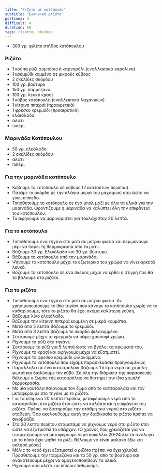 ```yaml
---
title: "Ριζότο με κοτόπουλο"
subtitle: "Ελληνικό ριζότο"
portions: 4
difficult: 4
duration: 60
tags: risotto, chicken
---
```


- 300 γρ. φιλέτο στήθος κοτόπουλου

### Ριζότο

- 1 κούπα ρύζι αρμπόριο ή καρναρόλι (εναλλακτικά καρολίνα)
- 1 κρεμμύδι κομμένο σε μικρούς κύβους
- 2 σκελίδες σκόρδου
- 100 γρ. βούτυρο
- 150 γρ. παρμεζάνα
- 100 γρ. λευκό κρασί
- 1 κύβος κοτόπουλο (εναλλακτικά λαχανικών)
- 1 κίτρινη πιπεριά (προαιρετικά)
- 1 φρέσκο κρεμμύδι (προαιρετικά)
- ελαιόλαδο
- αλάτι
- πιπέρι

### Μαρινάδα Κοτόπουλου

- 50 γρ. ελεόλαδο
- 2 σκελίδες σκόρδου
- αλάτι
- πιπέρι

<!-- process -->

### Για την μαρινάδα κοτόπουλο

- Κόβουμε το κοτόπουλο σε κύβους (2 εκατοστών περίπου).
- Πατάμε το σκόρδο με την πλάγια μεριά του μαχαιριού έτσι ώστε να γίνει επίπεδο.
- Τοποθετούμε το κοτόπουλο σε ένα μπολ μαζί με όλα τα υλικά για την μαρινάδα. Φροντίζουμε η μαρινάδα να καλύπτει όλη την επιφάνεια του κοτόπουλου.
- Το αφήνουμε να μαριναριστεί για τουλάχιστον 20 λεπτά.

### Για το κοτόπουλο

- Τοποθετούμε ένα τηγάνι στο μάτι σε μέτρια φωτιά και περιμένουμε μέρι να πάρει τη θερμοκρασία από το μάτι.
- Βάζουμε 30 γρ. Ελαιόλαδο και 30 γρ. βούτυρο.
- Βάζουμε το κοτόπουλο από την μαρινάδα.
- Ψήνουμε το κοτόπουλο μέχρι το εξωτερικό του χρώμα να γίνει αρκετά λευκό.
- Βάζουμε το κοτόπουλο σε ένα σκεύος μέχρι να έρθει η στιγμή που θα το βάλουμε στο ριζότο.

### Για το ριζότο

- Τοποθετούμε ένα τηγάνι στο μάτι σε μέτρια φωτιά. Αν χρησιμοποιήσουμε το ίδιο τηγάνι που κάναμε το κοτόπουλο χωρίς να το καθαρίσουμε, τότε το ριζότο θα έχει ακόμα καλύτερη γεύση.
- Βάζουμε λίγο ελαιόλαδο.
- Βάζουμε την κίτρινη πιπεριά κομμένη σε μικρά κομμάτια.
- Μετά από 5 λεπτά Βάζουμε το κρεμμύδι.
- Μετά από 3 λεπτά βάζουμε το σκόρδο ψιλοκομμένο.
- Σοτάρουμε μέχρι το κρεμμύδι να πάρει χρυσαφί χρώμα.
- Ρίχνουμε το ρύζι στο τηγάνι.
- Σοτάρουμε το ρύζι για 5 λεπτά ώστε να βγάλει τα αρώματά του.
- Ρίχνουμε το κρασί και αφήνουμε μέχρι να εξατμιστεί.
- Ρίχνουμε το φρέσκο κρεμμύδι ψιλοκομμένο.
- Ρίχνουμε το κοτόπουλο που είχαμε παρασκευάσει προηγουμένως.
- Παράλληλα σε ένα κατσαρολάκι βάζουμε 1 λίτρο νερό σε χαμηλή φωτιά και διαλύουμε τον κύβο. Σε όλη την διάρκεια της παρασκευής θέλουμε ο ζωμός της κατσαρόλας να διατηρεί την ίδια χαμηλή θερμοκρασία.
- Με μία κουτάλα παίρνουμε τον ζωμό από το κατσαρολάκι και τον μεταφέρουμε στο τηγάνι με το ριζότο.
- Για τα επόμενα 20 λεπτά περίπου, μεταφέρουμε νερό από το κατσαρολάκι στο ριζότο έτσι ώστε να καλύπτεται η επιφάνεια του ριζότο. Πρέπει να διατηρούμε την στάθμη του νερού στο ριζότο σταθερή. Όσο ακολουθούμε αυτή την διαδικασία το ριζότο πρέπει να σιγοβράζει.
- Στα 20 λεπτά περίπου σταματάμε να ρίχνουμε νερό στο ριζότο έτσι ώστε να εξατμιστεί το υπάρχον. (Ο χρόνος που χρειάζεται για να σταματήσουμε να μεταφέρουμε νερό ποικίλλει 20-24 λεπτά ανάλογα με το πόσο έχει ψηθεί το ρύζι. Θέλουμε να είναι μαλακό έξω και σκληρό μέσα.)
- Μόλις το νερό έχει εξατμιστεί ο ριζότο πρέπει να έχει χιλοθεί. Προσθέτουμε την παρμεζάνα και το 50 γρ. απο το βούτυρο και ανακατεύουμε μέχρι να ομογενοποιηθούν τα υλικά.
- Ρίχνουμε όσο αλάτι και πιπέρι επιθυμούμε.
